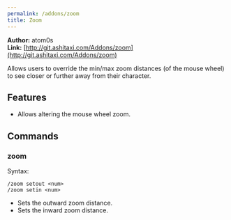 ```yaml
---
permalink: /addons/zoom
title: Zoom
---
```


**Author:** atom0s<br/>
**Link:** [http://git.ashitaxi.com/Addons/zoom](http://git.ashitaxi.com/Addons/zoom)

Allows users to override the min/max zoom distances (of the mouse wheel) to see closer or further away from their character.

## Features

  * Allows altering the mouse wheel zoom.

## Commands

### zoom
Syntax:
```
/zoom setout <num>
/zoom setin <num>
```
  * Sets the outward zoom distance.
  * Sets the inward zoom distance.